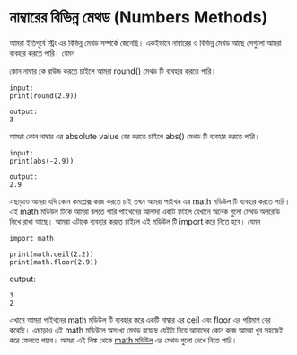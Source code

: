 # নাম্বারের বিভিন্ন মেথড (Numbers Methods) 

আমরা ইতিপূর্বে স্ট্রিং এর বিভিন্ন মেথড সম্পর্কে জেনেছি। একইভাবে নাম্বারের ও বিভিন্ন মেথড আছে সেগুলো আমরা ব্যবহার করতে পারি। যেমন 

কোন নাম্বার কে রাউন্ড করতে চাইলে আমরা round() মেথড টি ব্যবহার করতে পারি। 
```
input:
print(round(2.9))

output:
3
```

আমরা কোন নাম্বার এর absolute value বের করতে চাইলে abs() মেথড টি ব্যবহার করতে পারি। 
```
input:
print(abs(-2.9))

output:
2.9
```

এছাড়াও আমরা যদি কোন কমপ্লেক্স কাজ করতে চাই তখন আমরা পাইথন এর math মডিউল টি ব্যবহার করতে পারি। এই math মডিউল টিকে আমরা বলতে পারি পাইথনের আলাদা একটি ফাইল যেখানে অনেক গুলো মেথড অলরেডি লিখে রাখা আছে। আমরা এটাকে ব্যবহার করতে চাইলে এই মডিউল টি import করে নিতে হবে। যেমন 

```
import math

print(math.ceil(2.2))
print(math.floor(2.9))
```
output:
```
3
2
```

এখানে আমরা পাইথনের math মডিউল টি ব্যবহার করে একটি নাম্বার এর ceil এবং floor এর পরিমাণ বের করেছি। এছাড়াও এই math মডিউলে অসংখ্য মেথড রয়েছে যেইটা দিয়ে আমাদের কোন কাজ আমরা খুব সহজেই করে ফেলতে পারব। আমরা এই লিঙ্ক থেকে [math মডিউল](https://docs.python.org/3/library/math.html) এর মেথড গুলো দেখে নিতে পারি। 